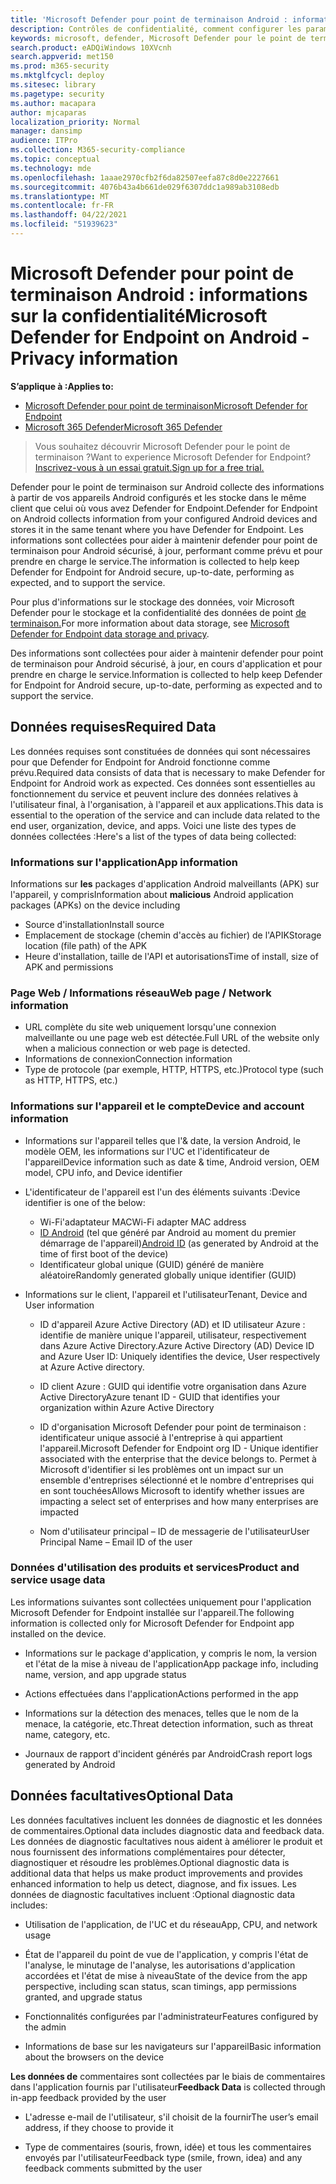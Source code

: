 ```yaml
---
title: 'Microsoft Defender pour point de terminaison Android : informations sur la confidentialité'
description: Contrôles de confidentialité, comment configurer les paramètres de stratégie qui ont une incidence sur la confidentialité et les informations sur les données de diagnostic collectées dans Microsoft Defender pour Endpoint sur Android.
keywords: microsoft, defender, Microsoft Defender pour le point de terminaison, android, confidentialité, diagnostic
search.product: eADQiWindows 10XVcnh
search.appverid: met150
ms.prod: m365-security
ms.mktglfcycl: deploy
ms.sitesec: library
ms.pagetype: security
ms.author: macapara
author: mjcaparas
localization_priority: Normal
manager: dansimp
audience: ITPro
ms.collection: M365-security-compliance
ms.topic: conceptual
ms.technology: mde
ms.openlocfilehash: 1aaae2970cfb2f6da82507eefa87c8d0e2227661
ms.sourcegitcommit: 4076b43a4b661de029f6307ddc1a989ab3108edb
ms.translationtype: MT
ms.contentlocale: fr-FR
ms.lasthandoff: 04/22/2021
ms.locfileid: "51939623"
---
```

#  <a name="microsoft-defender-for-endpoint-on-android---privacy-information"></a><span data-ttu-id="c20e0-104">Microsoft Defender pour point de terminaison Android : informations sur la confidentialité</span><span class="sxs-lookup"><span data-stu-id="c20e0-104">Microsoft Defender for Endpoint on Android - Privacy information</span></span>

<span data-ttu-id="c20e0-105">**S’applique à :**</span><span class="sxs-lookup"><span data-stu-id="c20e0-105">**Applies to:**</span></span>
- [<span data-ttu-id="c20e0-106">Microsoft Defender pour point de terminaison</span><span class="sxs-lookup"><span data-stu-id="c20e0-106">Microsoft Defender for Endpoint</span></span>](https://go.microsoft.com/fwlink/p/?linkid=2154037)
- [<span data-ttu-id="c20e0-107">Microsoft 365 Defender</span><span class="sxs-lookup"><span data-stu-id="c20e0-107">Microsoft 365 Defender</span></span>](https://go.microsoft.com/fwlink/?linkid=2118804)

> <span data-ttu-id="c20e0-108">Vous souhaitez découvrir Microsoft Defender pour le point de terminaison ?</span><span class="sxs-lookup"><span data-stu-id="c20e0-108">Want to experience Microsoft Defender for Endpoint?</span></span> [<span data-ttu-id="c20e0-109">Inscrivez-vous à un essai gratuit.</span><span class="sxs-lookup"><span data-stu-id="c20e0-109">Sign up for a free trial.</span></span>](https://www.microsoft.com/microsoft-365/windows/microsoft-defender-atp?ocid=docs-wdatp-exposedapis-abovefoldlink) 


<span data-ttu-id="c20e0-110">Defender pour le point de terminaison sur Android collecte des informations à partir de vos appareils Android configurés et les stocke dans le même client que celui où vous avez Defender for Endpoint.</span><span class="sxs-lookup"><span data-stu-id="c20e0-110">Defender for Endpoint on Android collects information from your configured Android devices and stores it in the same tenant where you have Defender for Endpoint.</span></span> <span data-ttu-id="c20e0-111">Les informations sont collectées pour aider à maintenir defender pour point de terminaison pour Android sécurisé, à jour, performant comme prévu et pour prendre en charge le service.</span><span class="sxs-lookup"><span data-stu-id="c20e0-111">The information is collected to help keep Defender for Endpoint for Android secure, up-to-date, performing as expected, and to support the service.</span></span>

<span data-ttu-id="c20e0-112">Pour plus d'informations sur le stockage des données, voir Microsoft Defender pour le stockage et la confidentialité des données de point [de terminaison.](data-storage-privacy.md)</span><span class="sxs-lookup"><span data-stu-id="c20e0-112">For more information about data storage, see [Microsoft Defender for Endpoint data storage and privacy](data-storage-privacy.md).</span></span>

<span data-ttu-id="c20e0-113">Des informations sont collectées pour aider à maintenir defender pour point de terminaison pour Android sécurisé, à jour, en cours d'application et pour prendre en charge le service.</span><span class="sxs-lookup"><span data-stu-id="c20e0-113">Information is collected to help keep Defender for Endpoint for Android secure, up-to-date, performing as expected and to support the service.</span></span>

## <a name="required-data"></a><span data-ttu-id="c20e0-114">Données requises</span><span class="sxs-lookup"><span data-stu-id="c20e0-114">Required Data</span></span> 

<span data-ttu-id="c20e0-115">Les données requises sont constituées de données qui sont nécessaires pour que Defender for Endpoint for Android fonctionne comme prévu.</span><span class="sxs-lookup"><span data-stu-id="c20e0-115">Required data consists of data that is necessary to make Defender for Endpoint for Android work as expected.</span></span> <span data-ttu-id="c20e0-116">Ces données sont essentielles au fonctionnement du service et peuvent inclure des données relatives à l'utilisateur final, à l'organisation, à l'appareil et aux applications.</span><span class="sxs-lookup"><span data-stu-id="c20e0-116">This data is essential to the operation of the service and can include data related to the end user, organization, device, and apps.</span></span> <span data-ttu-id="c20e0-117">Voici une liste des types de données collectées :</span><span class="sxs-lookup"><span data-stu-id="c20e0-117">Here's a list of the types of data being collected:</span></span>

### <a name="app-information"></a><span data-ttu-id="c20e0-118">Informations sur l'application</span><span class="sxs-lookup"><span data-stu-id="c20e0-118">App information</span></span>

<span data-ttu-id="c20e0-119">Informations sur **les** packages d'application Android malveillants (APK) sur l'appareil, y compris</span><span class="sxs-lookup"><span data-stu-id="c20e0-119">Information about **malicious** Android application packages (APKs) on the device including</span></span>

-  <span data-ttu-id="c20e0-120">Source d'installation</span><span class="sxs-lookup"><span data-stu-id="c20e0-120">Install source</span></span>
-  <span data-ttu-id="c20e0-121">Emplacement de stockage (chemin d'accès au fichier) de l'APIK</span><span class="sxs-lookup"><span data-stu-id="c20e0-121">Storage location (file path) of the APK</span></span>
-  <span data-ttu-id="c20e0-122">Heure d'installation, taille de l'API et autorisations</span><span class="sxs-lookup"><span data-stu-id="c20e0-122">Time of install, size of APK and permissions</span></span>

### <a name="web-page--network-information"></a><span data-ttu-id="c20e0-123">Page Web / Informations réseau</span><span class="sxs-lookup"><span data-stu-id="c20e0-123">Web page / Network information</span></span>

- <span data-ttu-id="c20e0-124">URL complète du site web uniquement lorsqu'une connexion malveillante ou une page web est détectée.</span><span class="sxs-lookup"><span data-stu-id="c20e0-124">Full URL of the website only when a malicious connection or web page is detected.</span></span>
- <span data-ttu-id="c20e0-125">Informations de connexion</span><span class="sxs-lookup"><span data-stu-id="c20e0-125">Connection information</span></span>
- <span data-ttu-id="c20e0-126">Type de protocole (par exemple, HTTP, HTTPS, etc.)</span><span class="sxs-lookup"><span data-stu-id="c20e0-126">Protocol type (such as HTTP, HTTPS, etc.)</span></span>


### <a name="device-and-account-information"></a><span data-ttu-id="c20e0-127">Informations sur l'appareil et le compte</span><span class="sxs-lookup"><span data-stu-id="c20e0-127">Device and account information</span></span>

- <span data-ttu-id="c20e0-128">Informations sur l'appareil telles que l'& date, la version Android, le modèle OEM, les informations sur l'UC et l'identificateur de l'appareil</span><span class="sxs-lookup"><span data-stu-id="c20e0-128">Device information such as date & time, Android version, OEM model, CPU       info, and Device identifier</span></span>
- <span data-ttu-id="c20e0-129">L'identificateur de l'appareil est l'un des éléments suivants :</span><span class="sxs-lookup"><span data-stu-id="c20e0-129">Device identifier is one of the below:</span></span>
    - <span data-ttu-id="c20e0-130">Wi-Fi'adaptateur MAC</span><span class="sxs-lookup"><span data-stu-id="c20e0-130">Wi-Fi adapter MAC address</span></span>
    - <span data-ttu-id="c20e0-131">[ID Android](https://developer.android.com/reference/android/provider/Settings.Secure#ANDROID_ID) (tel que généré par Android au moment du premier démarrage de l'appareil)</span><span class="sxs-lookup"><span data-stu-id="c20e0-131">[Android       ID](https://developer.android.com/reference/android/provider/Settings.Secure#ANDROID_ID) (as generated by Android at the time of first boot of the device)</span></span>
    - <span data-ttu-id="c20e0-132">Identificateur global unique (GUID) généré de manière aléatoire</span><span class="sxs-lookup"><span data-stu-id="c20e0-132">Randomly generated globally unique identifier (GUID)</span></span>

- <span data-ttu-id="c20e0-133">Informations sur le client, l'appareil et l'utilisateur</span><span class="sxs-lookup"><span data-stu-id="c20e0-133">Tenant, Device and User information</span></span>
    -   <span data-ttu-id="c20e0-134">ID d'appareil Azure Active Directory (AD) et ID utilisateur Azure : identifie de manière unique l'appareil, utilisateur, respectivement dans Azure Active Directory.</span><span class="sxs-lookup"><span data-stu-id="c20e0-134">Azure Active Directory (AD) Device ID and Azure User ID: Uniquely     identifies the device, User respectively at Azure Active directory.</span></span>

    -   <span data-ttu-id="c20e0-135">ID client Azure : GUID qui identifie votre organisation dans Azure Active Directory</span><span class="sxs-lookup"><span data-stu-id="c20e0-135">Azure tenant ID - GUID that identifies your organization within     Azure Active Directory</span></span>

    -   <span data-ttu-id="c20e0-136">ID d'organisation Microsoft Defender pour point de terminaison : identificateur unique associé à l'entreprise à qui appartient l'appareil.</span><span class="sxs-lookup"><span data-stu-id="c20e0-136">Microsoft Defender for Endpoint org ID - Unique identifier associated with the enterprise that the device belongs to.</span></span> <span data-ttu-id="c20e0-137">Permet à Microsoft d'identifier si les problèmes ont un impact sur un ensemble d'entreprises sélectionné et le nombre d'entreprises qui en sont touchées</span><span class="sxs-lookup"><span data-stu-id="c20e0-137">Allows Microsoft to identify whether issues are impacting a select set of enterprises and how many enterprises are impacted</span></span> 

    -   <span data-ttu-id="c20e0-138">Nom d'utilisateur principal – ID de messagerie de l'utilisateur</span><span class="sxs-lookup"><span data-stu-id="c20e0-138">User Principal Name – Email ID of the user</span></span>

### <a name="product-and-service-usage-data"></a><span data-ttu-id="c20e0-139">Données d'utilisation des produits et services</span><span class="sxs-lookup"><span data-stu-id="c20e0-139">Product and service usage data</span></span>

<span data-ttu-id="c20e0-140">Les informations suivantes sont collectées uniquement pour l'application Microsoft Defender for Endpoint installée sur l'appareil.</span><span class="sxs-lookup"><span data-stu-id="c20e0-140">The following information is collected only for Microsoft Defender for Endpoint app installed on the device.</span></span> 

-   <span data-ttu-id="c20e0-141">Informations sur le package d'application, y compris le nom, la version et l'état de la mise à niveau de l'application</span><span class="sxs-lookup"><span data-stu-id="c20e0-141">App package info, including name, version, and app upgrade status</span></span>

-   <span data-ttu-id="c20e0-142">Actions effectuées dans l'application</span><span class="sxs-lookup"><span data-stu-id="c20e0-142">Actions performed in the app</span></span>

-   <span data-ttu-id="c20e0-143">Informations sur la détection des menaces, telles que le nom de la menace, la catégorie, etc.</span><span class="sxs-lookup"><span data-stu-id="c20e0-143">Threat detection information, such as threat name, category, etc.</span></span>

-   <span data-ttu-id="c20e0-144">Journaux de rapport d'incident générés par Android</span><span class="sxs-lookup"><span data-stu-id="c20e0-144">Crash report logs generated by Android</span></span>

## <a name="optional-data"></a><span data-ttu-id="c20e0-145">Données facultatives</span><span class="sxs-lookup"><span data-stu-id="c20e0-145">Optional Data</span></span>

<span data-ttu-id="c20e0-146">Les données facultatives incluent les données de diagnostic et les données de commentaires.</span><span class="sxs-lookup"><span data-stu-id="c20e0-146">Optional data includes diagnostic data and feedback data.</span></span> <span data-ttu-id="c20e0-147">Les données de diagnostic facultatives nous aident à améliorer le produit et nous fournissent des informations complémentaires pour détecter, diagnostiquer et résoudre les problèmes.</span><span class="sxs-lookup"><span data-stu-id="c20e0-147">Optional diagnostic data is additional data that helps us make product improvements and provides enhanced information to help us detect, diagnose, and fix issues.</span></span> <span data-ttu-id="c20e0-148">Les données de diagnostic facultatives incluent :</span><span class="sxs-lookup"><span data-stu-id="c20e0-148">Optional diagnostic data includes:</span></span>

-   <span data-ttu-id="c20e0-149">Utilisation de l'application, de l'UC et du réseau</span><span class="sxs-lookup"><span data-stu-id="c20e0-149">App, CPU, and network usage</span></span>

-   <span data-ttu-id="c20e0-150">État de l'appareil du point de vue de l'application, y compris l'état de l'analyse, le minutage de l'analyse, les autorisations d'application accordées et l'état de mise à niveau</span><span class="sxs-lookup"><span data-stu-id="c20e0-150">State of the device from the app perspective, including scan status, scan timings, app permissions granted, and upgrade status</span></span>

-   <span data-ttu-id="c20e0-151">Fonctionnalités configurées par l'administrateur</span><span class="sxs-lookup"><span data-stu-id="c20e0-151">Features configured by the admin</span></span>

-   <span data-ttu-id="c20e0-152">Informations de base sur les navigateurs sur l'appareil</span><span class="sxs-lookup"><span data-stu-id="c20e0-152">Basic information about the browsers on the device</span></span>

<span data-ttu-id="c20e0-153">**Les données de** commentaires sont collectées par le biais de commentaires dans l'application fournis par l'utilisateur</span><span class="sxs-lookup"><span data-stu-id="c20e0-153">**Feedback Data** is collected through in-app feedback provided by the user</span></span>

-   <span data-ttu-id="c20e0-154">L'adresse e-mail de l'utilisateur, s'il choisit de la fournir</span><span class="sxs-lookup"><span data-stu-id="c20e0-154">The user’s email address, if they choose to provide it</span></span>

-   <span data-ttu-id="c20e0-155">Type de commentaires (souris, frown, idée) et tous les commentaires envoyés par l'utilisateur</span><span class="sxs-lookup"><span data-stu-id="c20e0-155">Feedback type (smile, frown, idea) and any feedback comments submitted by the user</span></span>
